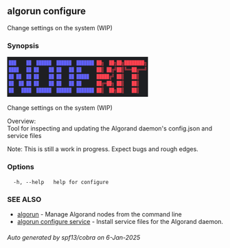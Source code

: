## algorun configure

Change settings on the system (WIP)

### Synopsis

                                                                                    
<img alt="Terminal Render" src="/docs/nodekit.png" width="65%">                             
                                                                                    
                                                                                    
Change settings on the system (WIP)                                                 
                                                                                    
Overview:                                                                           
Tool for inspecting and updating the Algorand daemon's config.json and service files
                                                                                    
Note: This is still a work in progress. Expect bugs and rough edges.                

### Options

```
  -h, --help   help for configure
```

### SEE ALSO

* [algorun](/README.md)	 - Manage Algorand nodes from the command line
* [algorun configure service](/man/algorun_configure_service.md)	 - Install service files for the Algorand daemon.

###### Auto generated by spf13/cobra on 6-Jan-2025
